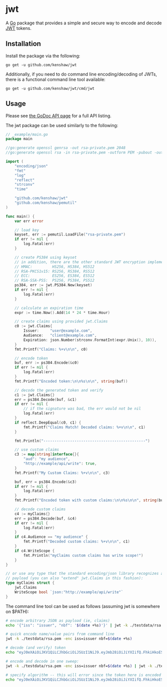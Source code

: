 # jwt

A [Go](https://golang.org/project) package that provides a simple and secure
way to encode and decode [JWT](https://jwt.io/) tokens.

## Installation

Install the package via the following:

    go get -u github.com/kenshaw/jwt

Additionally, if you need to do command line encoding/decoding of JWTs, there
is a functional command line tool available:

    go get -u github.com/kenshaw/jwt/cmd/jwt

## Usage

Please see [the GoDoc API page](http://godoc.org/github.com/kenshaw/jwt) for a
full API listing.

The jwt package can be used similarly to the following:

```go
// _example/main.go
package main

//go:generate openssl genrsa -out rsa-private.pem 2048
//go:generate openssl rsa -in rsa-private.pem -outform PEM -pubout -out rsa-public.pem

import (
	"encoding/json"
	"fmt"
	"log"
	"reflect"
	"strconv"
	"time"

	"github.com/kenshaw/jwt"
	"github.com/kenshaw/pemutil"
)

func main() {
	var err error

	// load key
	keyset, err := pemutil.LoadFile("rsa-private.pem")
	if err != nil {
		log.Fatal(err)
	}

	// create PS384 using keyset
	// in addition, there are the other standard JWT encryption implementations:
	// HMAC:         HS256, HS384, HS512
	// RSA-PKCS1v15: RS256, RS384, RS512
	// ECC:          ES256, ES384, ES512
	// RSA-SSA-PSS:  PS256, PS384, PS512
	ps384, err := jwt.PS384.New(keyset)
	if err != nil {
		log.Fatal(err)
	}

	// calculate an expiration time
	expr := time.Now().Add(14 * 24 * time.Hour)

	// create claims using provided jwt.Claims
	c0 := jwt.Claims{
		Issuer:     "user@example.com",
		Audience:   "client@example.com",
		Expiration: json.Number(strconv.FormatInt(expr.Unix(), 10)),
	}
	fmt.Printf("Claims: %+v\n\n", c0)

	// encode token
	buf, err := ps384.Encode(&c0)
	if err != nil {
		log.Fatal(err)
	}
	fmt.Printf("Encoded token:\n\n%s\n\n", string(buf))

	// decode the generated token and verify
	c1 := jwt.Claims{}
	err = ps384.Decode(buf, &c1)
	if err != nil {
		// if the signature was bad, the err would not be nil
		log.Fatal(err)
	}
	if reflect.DeepEqual(c0, c1) {
		fmt.Printf("Claims Match! Decoded claims: %+v\n\n", c1)
	}

	fmt.Println("----------------------------------------------")

	// use custom claims
	c3 := map[string]interface{}{
		"aud": "my audience",
		"http://example/api/write": true,
	}
	fmt.Printf("My Custom Claims: %+v\n\n", c3)

	buf, err = ps384.Encode(&c3)
	if err != nil {
		log.Fatal(err)
	}
	fmt.Printf("Encoded token with custom claims:\n\n%s\n\n", string(buf))

	// decode custom claims
	c4 := myClaims{}
	err = ps384.Decode(buf, &c4)
	if err != nil {
		log.Fatal(err)
	}
	if c4.Audience == "my audience" {
		fmt.Printf("Decoded custom claims: %+v\n\n", c1)
	}
	if c4.WriteScope {
		fmt.Println("myClaims custom claims has write scope!")
	}
}

// or use any type that the standard encoding/json library recognizes as a
// payload (you can also "extend" jwt.Claims in this fashion):
type myClaims struct {
	jwt.Claims
	WriteScope bool `json:"http://example/api/write"`
}
```

The command line tool can be used as follows (assuming jwt is somewhere on $PATH):

```sh
# encode arbitrary JSON as payload (ie, claims)
echo '{"iss": "issuer", "nbf": '$(date +%s)'}' | jwt -k ./testdata/rsa.pem -enc

# quick encode name/value pairs from command line
jwt -k ./testdata/rsa.pem -enc iss=issuer nbf=$(date +%s)

# decode (and verify) token
echo "eyJ0eXAiOiJKV1QiLCJhbGciOiJSUzI1NiJ9.eyJmb28iOiJiYXIifQ.FhkiHkoESI_cG3NPigFrxEk9Z60_oXrOT2vGm9Pn6RDgYNovYORQmmA0zs1AoAOf09ly2Nx2YAg6ABqAYga1AcMFkJljwxTT5fYphTuqpWdy4BELeSYJx5Ty2gmr8e7RonuUztrdD5WfPqLKMm1Ozp_T6zALpRmwTIW0QPnaBXaQD90FplAg46Iy1UlDKr-Eupy0i5SLch5Q-p2ZpaL_5fnTIUDlxC3pWhJTyx_71qDI-mAA_5lE_VdroOeflG56sSmDxopPEG3bFlSu1eowyBfxtu0_CuVd-M42RU75Zc4Gsj6uV77MBtbMrf4_7M_NUTSgoIF3fRqxrj0NzihIBg" | jwt -k ./testdata/rsa.pem -dec

# encode and decode in one sweep:
jwt -k ./testdata/rsa.pem -enc iss=issuer nbf=$(date +%s) | jwt -k ./testdata/rsa.pem -dec

# specify algorithm -- this will error since the token here is encoded using RS256, not RS384
echo "eyJ0eXAiOiJKV1QiLCJhbGciOiJSUzI1NiJ9.eyJmb28iOiJiYXIifQ.FhkiHkoESI_cG3NPigFrxEk9Z60_oXrOT2vGm9Pn6RDgYNovYORQmmA0zs1AoAOf09ly2Nx2YAg6ABqAYga1AcMFkJljwxTT5fYphTuqpWdy4BELeSYJx5Ty2gmr8e7RonuUztrdD5WfPqLKMm1Ozp_T6zALpRmwTIW0QPnaBXaQD90FplAg46Iy1UlDKr-Eupy0i5SLch5Q-p2ZpaL_5fnTIUDlxC3pWhJTyx_71qDI-mAA_5lE_VdroOeflG56sSmDxopPEG3bFlSu1eowyBfxtu0_CuVd-M42RU75Zc4Gsj6uV77MBtbMrf4_7M_NUTSgoIF3fRqxrj0NzihIBg" | jwt -k ./testdata/rsa.pem -dec -alg RS384
```
